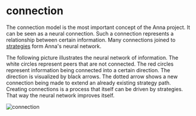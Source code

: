 # connection
The connection model is the most important concept of the Anna project. It can
be seen as a neural connection. Such a connection represents a relationship
between certain information. Many connections joined to
[strategies](strategy.md) form Anna's neural network.

The following picture illustrates the neural network of information. The white
circles represent peers that are not connected. The red circles represent
information being connected into a certain direction. The direction is
visualized by black arrows. The dotted arrow shows a new connection being made
to extend an already existing strategy path. Creating connections is a process
that itself can be driven by strategies. That way the neural network improves
itself.

![connection](image/connection.png)
